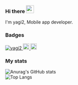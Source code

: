 ### Hi there <a href="https://www.gautamkrishnar.com/"><img src="https://media.giphy.com/media/hvRJCLFzcasrR4ia7z/giphy.gif" width="25px"></a>
I'm yagi2, Mobile app developer.

### Badges
<p align="left"> 
  <a href="https://github.com/yagi2/yagi2/">
    <img src="https://komarev.com/ghpvc/?username=yagi2" alt="yagi2" />
  </a>
  <a href="http://twitter.com/yaginier">
    <img height="20" src="https://img.shields.io/twitter/follow/yaginier?label=Twitter&logo=twitter&style=flat" />
  </a>
  <a href="https://github.com/yaginier">
    <img height="20" src="https://img.shields.io/github/followers/yagi2?label=follow&logo=github&style=flat" />
  </a>
</p>
  
### My stats
![Anurag's GitHub stats](https://github-readme-stats.vercel.app/api?username=yagi2&show_icons=true&theme=tokyonight)  
![Top Langs](https://github-readme-stats.vercel.app/api/top-langs/?username=yagi2&layout=compact&theme=tokyonight)  
